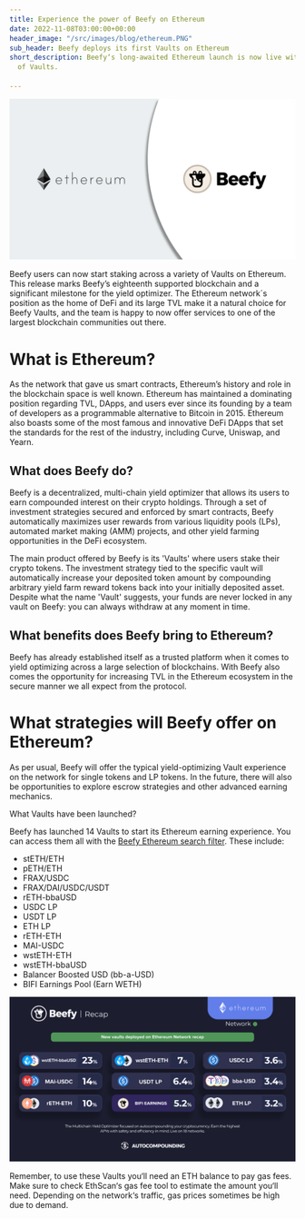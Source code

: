 ```yaml
---
title: Experience the power of Beefy on Ethereum
date: 2022-11-08T03:00:00+00:00
header_image: "/src/images/blog/ethereum.PNG"
sub_header: Beefy deploys its first Vaults on Ethereum
short_description: Beefy‘s long-awaited Ethereum launch is now live with a selection
  of Vaults.

---
```

![](/src/images/blog/ethereum.PNG)

Beefy users can now start staking across a variety of Vaults on Ethereum. This release marks Beefy’s eighteenth supported blockchain and a significant milestone for the yield optimizer. The Ethereum network´s position as the home of DeFi and its large TVL make it a natural choice for Beefy Vaults, and the team is happy to now offer services to one of the largest blockchain communities out there.

# What is Ethereum?

As the network that gave us smart contracts, Ethereum’s history and role in the blockchain space is well known. Ethereum has maintained a dominating position regarding TVL, DApps, and users ever since its founding by a team of developers as a programmable alternative to Bitcoin in 2015. Ethereum also boasts some of the most famous and innovative DeFi DApps that set the standards for the rest of the industry, including Curve, Uniswap, and Yearn.

## What does Beefy do?

Beefy is a decentralized, multi-chain yield optimizer that allows its users to earn compounded interest on their crypto holdings. Through a set of investment strategies secured and enforced by smart contracts, Beefy automatically maximizes user rewards from various liquidity pools (LPs),‌ ‌automated market making (AMM) projects,‌ ‌and‌ ‌other yield‌ farming ‌opportunities in the DeFi ecosystem.

The main product offered by Beefy is its 'Vaults' where users stake their crypto tokens. The investment strategy tied to the specific vault will automatically increase your deposited token amount by compounding arbitrary yield farm reward tokens back into your initially deposited asset. Despite what the name 'Vault' suggests, your funds are never locked in any vault on Beefy: you can always withdraw at any moment in time.

## What benefits does Beefy bring to Ethereum?

Beefy has already established itself as a trusted platform when it comes to yield optimizing across a large selection of blockchains. With Beefy also comes the opportunity for increasing TVL in the Ethereum ecosystem in the secure manner we all expect from the protocol.

# What strategies will Beefy offer on Ethereum?

As per usual, Beefy will offer the typical yield-optimizing Vault experience on the network for single tokens and LP tokens. In the future, there will also be opportunities to explore escrow strategies and other advanced earning mechanics.

What Vaults have been launched?

Beefy has launched 14 Vaults to start its Ethereum earning experience. You can access them all with the [Beefy Ethereum search filter](https://app.beefy.com/). These include:

* stETH/ETH
* pETH/ETH
* FRAX/USDC
* FRAX/DAI/USDC/USDT
* rETH-bbaUSD
* USDC LP
* USDT LP
* ETH LP
* rETH-ETH
* MAI-USDC
* wstETH-ETH
* wstETH-bbaUSD
* Balancer Boosted USD (bb-a-USD)
* BIFI Earnings Pool (Earn WETH)

![](/src/images/blog/r1.PNG)

Remember, to use these Vaults you‘ll need an ETH balance to pay gas fees. Make sure to check EthScan‘s gas fee tool to estimate the amount you‘ll need. Depending on the network‘s traffic, gas prices sometimes be high due to demand.